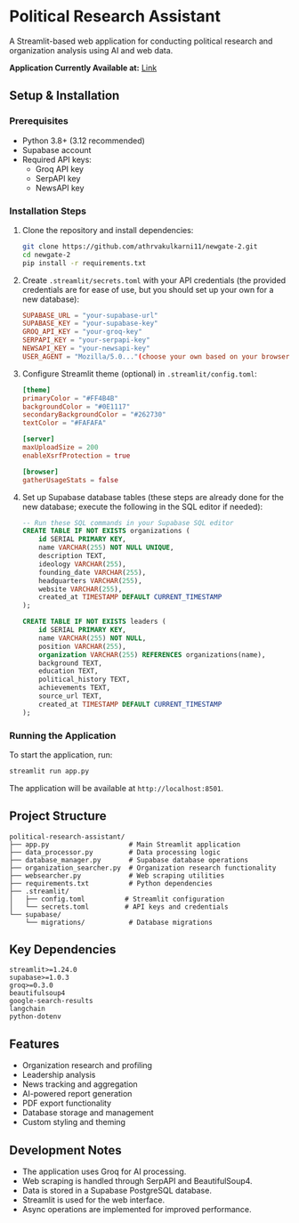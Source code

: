 # Political Research Assistant

A Streamlit-based web application for conducting political research and organization analysis using AI and web data.

**Application Currently Available at:** [Link](https://newgate.streamlit.app/)

## Setup & Installation

### Prerequisites
- Python 3.8+ (3.12 recommended)
- Supabase account
- Required API keys:
  - Groq API key
  - SerpAPI key
  - NewsAPI key 

### Installation Steps

1. Clone the repository and install dependencies:
   ```bash
   git clone https://github.com/athrvakulkarni11/newgate-2.git
   cd newgate-2
   pip install -r requirements.txt
   ```

2. Create `.streamlit/secrets.toml` with your API credentials (the provided credentials are for ease of use, but you should set up your own for a new database):
   ```toml
   SUPABASE_URL = "your-supabase-url"
   SUPABASE_KEY = "your-supabase-key"
   GROQ_API_KEY = "your-groq-key"
   SERPAPI_KEY = "your-serpapi-key"
   NEWSAPI_KEY = "your-newsapi-key"
   USER_AGENT = "Mozilla/5.0..."(choose your own based on your browser and os)
   ```

3. Configure Streamlit theme (optional) in `.streamlit/config.toml`:
   ```toml
   [theme]
   primaryColor = "#FF4B4B"
   backgroundColor = "#0E1117"
   secondaryBackgroundColor = "#262730"
   textColor = "#FAFAFA"

   [server]
   maxUploadSize = 200
   enableXsrfProtection = true

   [browser]
   gatherUsageStats = false
   ```

4. Set up Supabase database tables (these steps are already done for the new database; execute the following in the SQL editor if needed):
   ```sql
   -- Run these SQL commands in your Supabase SQL editor
   CREATE TABLE IF NOT EXISTS organizations (
       id SERIAL PRIMARY KEY,
       name VARCHAR(255) NOT NULL UNIQUE,
       description TEXT,
       ideology VARCHAR(255),
       founding_date VARCHAR(255),
       headquarters VARCHAR(255),
       website VARCHAR(255),
       created_at TIMESTAMP DEFAULT CURRENT_TIMESTAMP
   );

   CREATE TABLE IF NOT EXISTS leaders (
       id SERIAL PRIMARY KEY,
       name VARCHAR(255) NOT NULL,
       position VARCHAR(255),
       organization VARCHAR(255) REFERENCES organizations(name),
       background TEXT,
       education TEXT,
       political_history TEXT,
       achievements TEXT,
       source_url TEXT,
       created_at TIMESTAMP DEFAULT CURRENT_TIMESTAMP
   );
   ```

### Running the Application

To start the application, run:
```bash
streamlit run app.py
```

The application will be available at `http://localhost:8501`.

## Project Structure
```
political-research-assistant/
├── app.py                    # Main Streamlit application
├── data_processor.py         # Data processing logic
├── database_manager.py       # Supabase database operations
├── organization_searcher.py  # Organization research functionality
├── websearcher.py            # Web scraping utilities
├── requirements.txt          # Python dependencies
├── .streamlit/
│   ├── config.toml          # Streamlit configuration
│   └── secrets.toml         # API keys and credentials
└── supabase/
    └── migrations/           # Database migrations
```

## Key Dependencies 
```
streamlit>=1.24.0
supabase>=1.0.3
groq>=0.3.0
beautifulsoup4
google-search-results
langchain
python-dotenv
```

## Features

- Organization research and profiling
- Leadership analysis
- News tracking and aggregation
- AI-powered report generation
- PDF export functionality
- Database storage and management
- Custom styling and theming

## Development Notes

- The application uses Groq for AI processing.
- Web scraping is handled through SerpAPI and BeautifulSoup4.
- Data is stored in a Supabase PostgreSQL database.
- Streamlit is used for the web interface.
- Async operations are implemented for improved performance.


 
